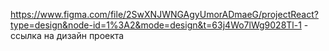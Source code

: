 https://www.figma.com/file/2SwXNJWNGAgyUmorADmaeG/projectReact?type=design&node-id=1%3A2&mode=design&t=63j4Wo7lWg9028Tl-1 - ссылка на дизайн проекта
